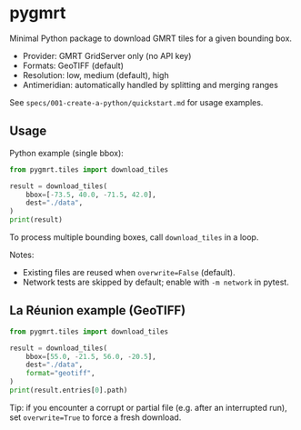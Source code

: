 # pygmrt

Minimal Python package to download GMRT tiles for a given bounding box.

- Provider: GMRT GridServer only (no API key)
- Formats: GeoTIFF (default)
- Resolution: low, medium (default), high
- Antimeridian: automatically handled by splitting and merging ranges

See `specs/001-create-a-python/quickstart.md` for usage examples.

## Usage

Python example (single bbox):

```python
from pygmrt.tiles import download_tiles

result = download_tiles(
	bbox=[-73.5, 40.0, -71.5, 42.0],
	dest="./data",
)
print(result)
```

To process multiple bounding boxes, call `download_tiles` in a loop.

Notes:
- Existing files are reused when `overwrite=False` (default).
- Network tests are skipped by default; enable with `-m network` in pytest.

## La Réunion example (GeoTIFF)

```python
from pygmrt.tiles import download_tiles

result = download_tiles(
	bbox=[55.0, -21.5, 56.0, -20.5],
	dest="./data",
	format="geotiff",
)
print(result.entries[0].path)
```

Tip: if you encounter a corrupt or partial file (e.g. after an interrupted run), set `overwrite=True` to force a fresh download.
